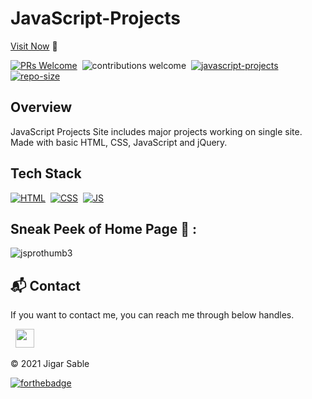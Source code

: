 # JavaScript-Projects

[Visit Now](https://jigar-sable.github.io/JavaScript-Projects/) 🚀

[![PRs Welcome](https://img.shields.io/badge/PRs-Welcome-brightgreen.svg?style=flat&logo=github)](https://github.com/jigar-sable/JavaScript-Projects)&nbsp;
![contributions welcome](https://img.shields.io/static/v1.svg?label=Contributions&message=Welcome&color=brightgreen&style=flat&logo=github)&nbsp;
[![javascript-projects](https://img.shields.io/website-up-down-green-red/http/shields.io.svg?color=blue)](https://jigar-sable.github.io/JavaScript-Projects/)&nbsp;
[![repo-size](https://img.shields.io/github/repo-size/jigar-sable/JavaScript-Projects)](https://github.com/jigar-sable/JavaScript-Projects)




## Overview

JavaScript Projects Site includes major projects working on single site.
Made with basic HTML, CSS, JavaScript and jQuery.

## Tech Stack
[![HTML](https://img.shields.io/badge/html5%20-%23E34F26.svg?&style=for-the-badge&logo=html5&logoColor=white)](https://github.com/jigar-sable/JavaScript-Projects/search?l=html)&nbsp;
[![CSS](https://img.shields.io/badge/css3%20-%231572B6.svg?&style=for-the-badge&logo=css3&logoColor=white)](https://github.com/jigar-sable/JavaScript-Projects/search?l=css)&nbsp;
[![JS](https://img.shields.io/badge/javascript%20-%23323330.svg?&style=for-the-badge&logo=javascript&logoColor=%23F7DF1E)](https://github.com/jigar-sable/JavaScript-Projects/search?l=javascript)

## Sneak Peek of Home Page 🙈 :
![jsprothumb3](https://user-images.githubusercontent.com/64949957/124395721-3eac3880-dd23-11eb-99ca-b43f2c2e0d38.png)


<h2>📬 Contact</h2>

If you want to contact me, you can reach me through below handles.

&nbsp;&nbsp;<a href="https://www.linkedin.com/in/jigar-sable/"><img src="https://www.felberpr.com/wp-content/uploads/linkedin-logo.png" width="30"></img></a>

© 2021 Jigar Sable


[![forthebadge](https://forthebadge.com/images/badges/built-with-love.svg)](https://forthebadge.com)
